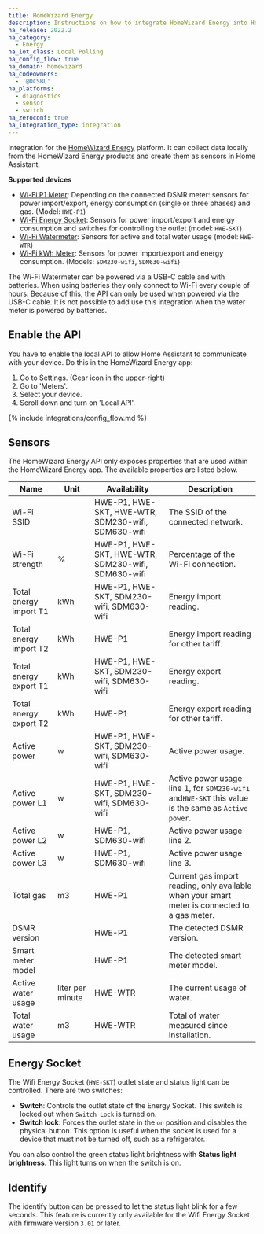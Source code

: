 ```yaml
---
title: HomeWizard Energy
description: Instructions on how to integrate HomeWizard Energy into Home Assistant.
ha_release: 2022.2
ha_category:
  - Energy
ha_iot_class: Local Polling
ha_config_flow: true
ha_domain: homewizard
ha_codeowners:
  - '@DCSBL'
ha_platforms:
  - diagnostics
  - sensor
  - switch
ha_zeroconf: true
ha_integration_type: integration
---
```


Integration for the [HomeWizard Energy](https://www.homewizard.nl/energy) platform. It can collect data locally from the HomeWizard Energy products and create them as sensors in Home Assistant.

**Supported devices**

- [Wi-Fi P1 Meter](https://www.homewizard.nl/p1-meter): Depending on the connected DSMR meter: sensors for power import/export, energy consumption (single or three phases) and gas. (Model: `HWE-P1`)
- [Wi-Fi Energy Socket](https://www.homewizard.nl/energy-socket): Sensors for power import/export and energy consumption and switches for controlling the outlet (model: `HWE-SKT`)
- [Wi-Fi Watermeter](https://www.homewizard.com/watermeter): Sensors for active and total water usage (model: `HWE-WTR`)
- [Wi-Fi kWh Meter](https://www.homewizard.nl/kwh-meter): Sensors for power import/export and energy consumption. (Models: `SDM230-wifi`, `SDM630-wifi`)

<div class='note'>

The Wi-Fi Watermeter can be powered via a USB-C cable and with batteries. When using batteries they only connect to Wi-Fi every couple of hours. Because of this, the API can only be used when powered via the USB-C cable. It is not possible to add use this integration when the water meter is powered by batteries.

</div>

## Enable the API

You have to enable the local API to allow Home Assistant to communicate with your device. Do this in the HomeWizard Energy app:

  1. Go to Settings. (Gear icon in the upper-right)
  2. Go to 'Meters'.
  3. Select your device.
  4. Scroll down and turn on 'Local API'.

{% include integrations/config_flow.md %}

## Sensors

The HomeWizard Energy API only exposes properties that are used within the HomeWizard Energy app. The available properties are listed below.

| Name | Unit | Availability | Description |
| --- | --- | --- | --- |
| Wi-Fi SSID | | HWE-P1, HWE-SKT, HWE-WTR, SDM230-wifi, SDM630-wifi  | The SSID of the connected network. |
| Wi-Fi strength | % | HWE-P1, HWE-SKT, HWE-WTR, SDM230-wifi, SDM630-wifi  | Percentage of the Wi-Fi connection. |
| Total energy import T1 | kWh | HWE-P1, HWE-SKT, SDM230-wifi, SDM630-wifi  | Energy import reading. |
| Total energy import T2 | kWh | HWE-P1 | Energy import reading for other tariff. |
| Total energy export T1 | kWh | HWE-P1, HWE-SKT, SDM230-wifi, SDM630-wifi  | Energy export reading. |
| Total energy export T2 | kWh | HWE-P1 | Energy export reading for other tariff. |
| Active power | w | HWE-P1, HWE-SKT, SDM230-wifi, SDM630-wifi  | Active power usage. |
| Active power L1 | w | HWE-P1, HWE-SKT, SDM230-wifi, SDM630-wifi  | Active power usage line 1, for `SDM230-wifi` and`HWE-SKT` this value is the same as `Active power`. |
| Active power L2 | w | HWE-P1, SDM630-wifi | Active power usage line 2. |
| Active power L3 | w | HWE-P1, SDM630-wifi | Active power usage line 3. |
| Total gas | m3 | HWE-P1 | Current gas import reading, only available when your smart meter is connected to a gas meter. |
| DSMR version | | HWE-P1 | The detected DSMR version. |
| Smart meter model | | HWE-P1 | The detected smart meter model. |
| Active water usage | liter per minute | HWE-WTR | The current usage of water. |
| Total water usage | m3 | HWE-WTR | Total of water measured since installation. |

## Energy Socket

The Wifi Energy Socket (`HWE-SKT`) outlet state and status light can be controlled. There are two switches:

- **Switch**: Controls the outlet state of the Energy Socket. This switch is locked out when `Switch Lock` is turned on. 
- **Switch lock**: Forces the outlet state in the `on` position and disables the physical button. This option is useful when the socket is used for a device that must not be turned off, such as a refrigerator.

You can also control the green status light brightness with **Status light brightness**. This light turns on when the switch is on.

## Identify

The identify button can be pressed to let the status light blink for a few seconds.
This feature is currently only available for the Wifi Energy Socket with firmware version `3.01` or later.
